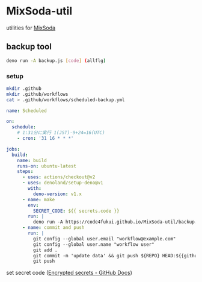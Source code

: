 # MixSoda-util

utilities for [MixSoda](https://mixsoda.shizentai.jp/)

## backup tool

```sh
deno run -A backup.js [code] (allflg)
```

### setup

```sh
mkdir .github
mkdir .github/workflows
cat > .github/workflows/scheduled-backup.yml
```

```yml
name: Scheduled 

on:
  schedule:
    # 1:31分に実行 1(JST)-9+24=16(UTC)
    - cron: '31 16 * * *'

jobs:
  build:
    name: build
    runs-on: ubuntu-latest
    steps:
      - uses: actions/checkout@v2
      - uses: denoland/setup-deno@v1
        with:
          deno-version: v1.x
      - name: make
        env:
          SECRET_CODE: ${{ secrets.code }}
        run: |
          deno run -A https://code4fukui.github.io/MixSoda-util/backup.js $SECRET_CODE
      - name: commit and push
        run: |
          git config --global user.email "workflow@example.com"
          git config --global user.name "workflow user"
          git add .
          git commit -m 'update data' && git push ${REPO} HEAD:${{github.event.pull_request.head.ref}} || true
          git push
```

set secret code ([Encrypted secrets - GitHub Docs](https://docs.github.com/en/actions/security-guides/encrypted-secrets))

